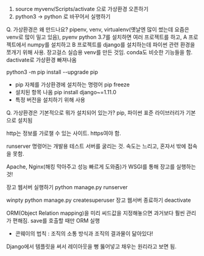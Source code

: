 ﻿1) source myvenv/Scripts/activate
으로 가상환경 오픈하기
2) python3 -> python
로 바꾸어서 실행하기

Q. 가상환경은 왜 만드나요?
pipenv, venv, virtualenv(옛날엔 많이 썼는데 요즘은 venv로 많이 밀고 있음), pyenv
python 3.7를 설치하면 여러 프로젝트를 하고, A 프로젝트에서 numpy를 설치하고 B 프로젝트를 django를 설치하는데 파이썬 관련 환경을 쪼개기 위해 사용.
장고걸스 실습용 venv를 만든 것임. conda도 비슷한 기능들을 함.
dactivate로 가상환경 빠져나옴

python3 -m pip install --upgrade pip
- pip 자체를 가상환경에 설치하는 명령어
pip freeze
- 설치된 항목 나옴
pip install django~=1.11.0
- 특정 버전을 설치하기 위해 사용

Q. 가상환경은 기본적으로 뭐가 설치되어 있는가?
pip, 파이썬 표준 라이브러리가 기본으로 설치됨

http는 정보를 가로챌 수 있는 사이트. https여야 함.

runserver 명령어는 개발용 테스트 서버를 굴리는 것.
속도는 느리고, 혼자서 밖에 접속을 못함.

Apache, Nginx(해킹 막아주고 성능 빠르게 도와줌)가 WSGI를 통해 장고를 실행하는 것! 

장고 웹서버 실행하기
python manage.py runserver

winpty python manage.py createsuperuser
장고 웹서버 종료하기
deactivate

ORM(Object Relation mapping)을 미리 씨드값을 지정해놓으면 과거보다 훨씬 관리가 편해짐. save를 호출할 때만 ORM 실행

* 콘웨이의 법칙 : 조직의 소통 방식과 조직의 결과물이 닮아있다!

Django에서 템플릿을 써서 레이아웃을 뻥 뚫어넣고 채우는 원리라고 보면 됨.